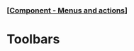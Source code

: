 ### [[Component - Menus and actions](./human-interface-guidelines-markdown/Component/menus-and-actions.md)]  
  
# **Toolbars**  

